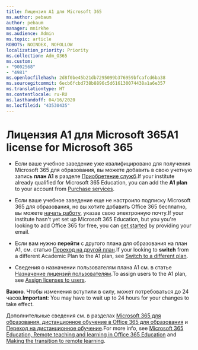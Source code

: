 ```yaml
---
title: Лицензия А1 для Microsoft 365
ms.author: pebaum
author: pebaum
manager: mnirkhe
ms.audience: Admin
ms.topic: article
ROBOTS: NOINDEX, NOFOLLOW
localization_priority: Priority
ms.collection: Adm_O365
ms.custom:
- "9002568"
- "4981"
ms.openlocfilehash: 2d8f0be45b21db7295099b376959bfcafcd6ba38
ms.sourcegitcommit: 6ecb6fcbd738b8896c5d616130074438a1a6e357
ms.translationtype: HT
ms.contentlocale: ru-RU
ms.lasthandoff: 04/16/2020
ms.locfileid: "43530435"
---
```

# <a name="a1-license-for-microsoft-365"></a><span data-ttu-id="0ecaf-102">Лицензия А1 для Microsoft 365</span><span class="sxs-lookup"><span data-stu-id="0ecaf-102">A1 license for Microsoft 365</span></span>


- <span data-ttu-id="0ecaf-103">Если ваше учебное заведение уже квалифицировано для получения Microsoft 365 для образования, вы можете добавить в свою учетную запись **план A1** в разделе [Приобретение служб](https://docs.microsoft.com/microsoft-365/commerce/buy-another-subscription?view=o365-worldwide#buy-another-subscription).</span><span class="sxs-lookup"><span data-stu-id="0ecaf-103">If your institute already qualified for Microsoft 365 Education, you can add the **A1 plan** to your account from [Purchase services](https://docs.microsoft.com/microsoft-365/commerce/buy-another-subscription?view=o365-worldwide#buy-another-subscription).</span></span> 

- <span data-ttu-id="0ecaf-104">Если ваше учебное заведение еще не настроило подписку Microsoft 365 для образования, но вы хотите добавить Office 365 бесплатно, вы можете [начать работу](https://www.microsoft.com/education/products/office), указав свою электронную почту.</span><span class="sxs-lookup"><span data-stu-id="0ecaf-104">If your institute hasn't yet set up Microsoft 365 Education, but you you're looking to add Office 365 for free, you can [get started](https://www.microsoft.com/education/products/office) by providing your email.</span></span> 

- <span data-ttu-id="0ecaf-105">Если вам нужно **перейти** с другого плана для образования на план А1, см. статью [Переход на другой план](https://docs.microsoft.com/ru-RU/microsoft-365/commerce/subscriptions/switch-plans-manually).</span><span class="sxs-lookup"><span data-stu-id="0ecaf-105">If your looking to **switch** from a different Academic Plan to the A1 plan, see [Switch to a different plan](https://docs.microsoft.com/ru-RU/microsoft-365/commerce/subscriptions/switch-plans-manually).</span></span> 

- <span data-ttu-id="0ecaf-106">Сведения о назначении пользователям плана А1 см. в статье [Назначение лицензий пользователям](https://docs.microsoft.com/ru-RU/microsoft-365/admin/manage/assign-licenses-to-users).</span><span class="sxs-lookup"><span data-stu-id="0ecaf-106">To assign users to the A1 plan, see [Assign licenses to users](https://docs.microsoft.com/ru-RU/microsoft-365/admin/manage/assign-licenses-to-users).</span></span> 

<span data-ttu-id="0ecaf-107">**Важно**. Чтобы изменения вступили в силу, может потребоваться до 24 часов.</span><span class="sxs-lookup"><span data-stu-id="0ecaf-107">**Important**: You may have to wait up to 24 hours for your changes to take effect.</span></span> 

<span data-ttu-id="0ecaf-108">Дополнительные сведения см. в разделах [Microsoft 365 для образования, дистанционное обучение в Office 365 для образования](https://support.office.com/article/remote-teaching-and-learning-in-office-365-education-f651ccae-7b65-478b-8366-51bb884025c4) и [Переход на дистанционное обучение](https://www.microsoft.com/education/remote-learning).</span><span class="sxs-lookup"><span data-stu-id="0ecaf-108">For more info, see [Microsoft 365 Education, Remote teaching and learning in Office 365 Education](https://support.office.com/article/remote-teaching-and-learning-in-office-365-education-f651ccae-7b65-478b-8366-51bb884025c4) and [Making the transition to remote learning](https://www.microsoft.com/education/remote-learning).</span></span> 
